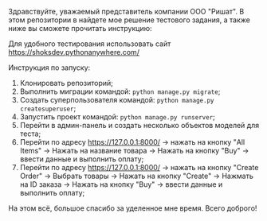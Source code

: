 Здравствуйте, уважаемый представитель компании ООО "Ришат". В этом репозитории в найдете мое решение тестового задания, а также ниже вы сможете прочитать инструкцию:

Для удобного тестирования использовать сайт https://shoksdev.pythonanywhere.com/

Инструкция по запуску:
1) Клонировать репозиторий;
2) Выполнить миграции командой: `python manage.py migrate`;
3) Создать суперпользователя командой: `python manage.py createsuperuser`;
4) Запустить проект командой: `python manage.py runserver`;
5) Перейти в админ-панель и создать несколько объектов моделей для теста;
6) Перейти по адресу https://127.0.0.1:8000/ -> нажать на кнопку "All Items" -> Нажать на название товара -> Нажать на кнопку "Buy" -> ввести данные и выполнить оплату;
7) Перейти по адресу https://127.0.0.1:8000/ -> нажать на кнопку "Create Order" -> Выбрать товары -> Нажать на кнопку "Create" -> Нажмать на ID заказа -> Нажать на кнопку "Buy" -> ввести данные и выполнить оплату;

На этом всё, большое спасибо за уделенное мне время. Всего доброго!

